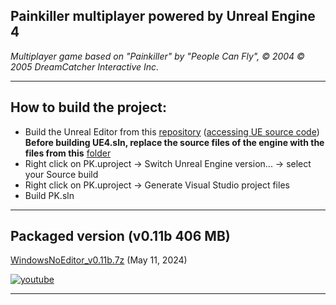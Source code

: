 Painkiller multiplayer powered by Unreal Engine 4
---
*Multiplayer game based on "Painkiller" by "People Can Fly", &copy; 2004 &copy; 2005 DreamCatcher Interactive Inc.*

------------
How to build the project:
---
- Build the Unreal Editor from this [repository](https://github.com/EpicGames/UnrealEngine/tree/4.7 "UnrealEngine-4.7") ([accessing UE source code](https://www.unrealengine.com/en-US/ue-on-github "Accessing Unreal Engine source code on GitHub"))  
	**Before building UE4.sln, replace the source files of the engine with the files from this** [folder](misc/UnrealEngine-4.7 "folder")
- Right click on PK.uproject -> Switch Unreal Engine version... -> select your Source build
- Right click on PK.uproject -> Generate Visual Studio project files
- Build PK.sln

------------
Packaged version (v0.11b 406 MB)
---
[WindowsNoEditor_v0.11b.7z](https://drive.google.com/file/d/1ZHGp3jIxbyQaGXauUNQTr0YgoxkNzOQq/view?usp=sharing "WindowsNoEditor_v0.11b.7z") (May 11, 2024)

[![youtube](misc/mq2.webp "youtube")](https://youtu.be/xCp7tg72glU "youtube")

------------